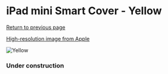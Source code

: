 # iPad mini Smart Cover - Yellow

[Return to previous page](/ipad_mini)

[High-resolution image from Apple](https://store.storeimages.cdn-apple.com/8756/as-images.apple.com/is/MGNT2?wid=4500&hei=4500&fmt=png)

<div style="width: 384px"><img src="/everyphone/MGNT2.png" alt="Yellow"></div>

### Under construction
